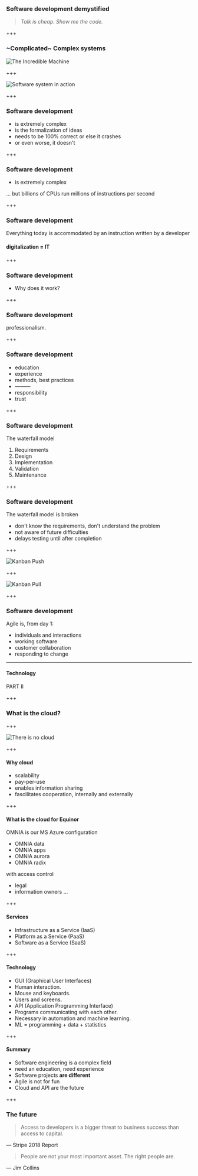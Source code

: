 ### Software development demystified

> _Talk is cheap. Show me the code._

+++

### ~Complicated~ Complex systems

![The Incredible Machine](https://raw.githubusercontent.com/pgdr/talks/master/sw-demystified/assets/incredible-machine.gif)

+++

![Software system in action](https://raw.githubusercontent.com/pgdr/talks/master/sw-demystified/assets/gol.gif)


+++
### Software development

* is extremely complex
* is the formalization of ideas
* needs to be 100% correct or else it crashes
 * or even worse, it doesn't


+++
### Software development

* is extremely complex

 ... but billions of CPUs run millions of instructions per second


+++
### Software development

Everything today is accommodated by an instruction written by a developer

#### digitalization = IT


+++
### Software development


* Why does it work?


+++
### Software development

professionalism.

+++
### Software development

* education
* experience
* methods, best practices
* ———
* responsibility
* trust



+++
### Software development

The waterfall model

1. Requirements
2. Design
3. Implementation
4. Validation
5. Maintenance

+++
### Software development

The waterfall model is broken

* don't know the requirements, don't understand the problem
* not aware of future difficulties
* delays testing until after completion

+++

![Kanban Push](https://raw.githubusercontent.com/pgdr/talks/master/sw-demystified/assets/kanban-push.png)

+++

![Kanban Pull](https://raw.githubusercontent.com/pgdr/talks/master/sw-demystified/assets/kanban-pull.png)

+++
### Software development

Agile is, from day 1:

* individuals and interactions
* working software
* customer collaboration
* responding to change


---
#### Technology

PART II


+++

### What is the cloud?

+++

![There is no cloud](https://raw.githubusercontent.com/pgdr/talks/master/sw-demystified/assets/no-cloud.png)

+++
#### Why cloud


* scalability
* pay-per-use
* enables information sharing
* fascilitates cooperation, internally and externally

+++
#### What is the cloud for Equinor

OMNIA is our MS Azure configuration

* OMNIA data
* OMNIA apps
* OMNIA aurora
* OMNIA radix

with access control
* legal
* information owners ...

+++
#### Services

* Infrastructure as a Service (IaaS)
* Platform as a Service (PaaS)
* Software as a Service (SaaS)


+++
#### Technology

* GUI (Graphical User Interfaces)
 * Human interaction.
 * Mouse and keyboards.
 * Users and screens.
* API (Application Programming Interface)
 * Programs communicating with each other.
 * Necessary in automation and machine learning.
 * ML = programming + data + statistics


+++
#### Summary

* Software engineering is a complex field
 * need an education, need experience
* Software projects **are different**
* Agile is not for fun
* Cloud and API are the future


+++
### The future

> Access to developers is a bigger threat to business success than access to
> capital.

— Stripe 2018 Report


> People are not your most important asset. The right people are.

— Jim Collins
